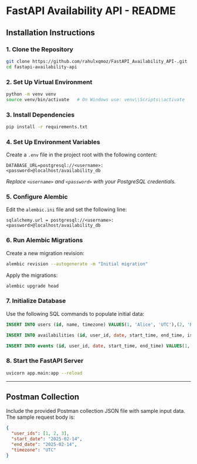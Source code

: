 # FastAPI Availability API - README

## Installation Instructions

### 1. Clone the Repository

```bash
git clone https://github.com/rahulxqmoz/FastAPI_Availability_API-.git
cd fastapi-availability-api
```

### 2. Set Up Virtual Environment

```bash
python -m venv venv
source venv/bin/activate   # On Windows use: venv\\Scripts\\activate
```

### 3. Install Dependencies

```bash
pip install -r requirements.txt
```

### 4. Set Up Environment Variables

Create a `.env` file in the project root with the following content:

```
DATABASE_URL=postgresql://<username>:<password>@localhost/availability_db
```

*Replace `<username>` and `<password>` with your PostgreSQL credentials.*

### 5. Configure Alembic

Edit the `alembic.ini` file and set the following line:

```
sqlalchemy.url = postgresql://<username>:<password>@localhost/availability_db
```

### 6. Run Alembic Migrations

Create a new migration revision:

```bash
alembic revision --autogenerate -m "Initial migration"
```

Apply the migrations:

```bash
alembic upgrade head
```

### 7. Initialize Database

Use the following SQL commands to populate initial data:

```sql
INSERT INTO users (id, name, timezone) VALUES(1, 'Alice', 'UTC'),(2, 'Bob', 'UTC'),(3, 'Charlie', 'UTC');

INSERT INTO availabilities (id, user_id, date, start_time, end_time, is_specific) VALUES(1, 1, '2025-02-14', '09:00:00', '12:00:00', 1),(2, 2, '2025-02-14', '10:00:00', '13:00:00', 1),(3, 3, '2025-02-14', '11:00:00', '14:00:00', 1);

INSERT INTO events (id, user_id, date, start_time, end_time) VALUES(1, 1, '2025-02-14', '10:30:00', '11:30:00'),(2, 2, '2025-02-14', '11:00:00', '12:00:00');
```

### 8. Start the FastAPI Server

```bash
uvicorn app.main:app --reload
```

---


## Postman Collection

Include the provided Postman collection JSON file with sample input data. The sample request body is:

```json
{
  "user_ids": [1, 2, 3],
  "start_date": "2025-02-14",
  "end_date": "2025-02-14",
  "timezone": "UTC"
}
```





